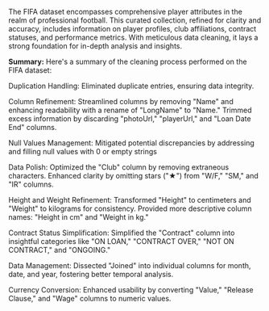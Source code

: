 
The FIFA dataset encompasses comprehensive player attributes in the realm of professional football. This curated collection, refined for clarity and accuracy, includes information on player profiles, club affiliations, contract statuses, and performance metrics. With meticulous data cleaning, it lays a strong foundation for in-depth analysis and insights.

**Summary:** 
Here's a summary of the cleaning process performed on the FIFA dataset:

Duplication Handling:
Eliminated duplicate entries, ensuring data integrity.

Column Refinement:
Streamlined columns by removing "Name" and enhancing readability with a rename of "LongName" to "Name."
Trimmed excess information by discarding "photoUrl," "playerUrl," and "Loan Date End" columns.

Null Values Management:
Mitigated potential discrepancies by addressing and filling null values with 0 or empty strings 

Data Polish:
Optimized the "Club" column by removing extraneous characters.
Enhanced clarity by omitting stars ("★") from "W/F," "SM," and "IR" columns.

Height and Weight Refinement:
Transformed "Height" to centimeters and "Weight" to kilograms for consistency.
Provided more descriptive column names: "Height in cm" and "Weight in kg."

Contract Status Simplification:
Simplified the "Contract" column into insightful categories like "ON LOAN," "CONTRACT OVER," "NOT ON CONTRACT," and "ONGOING."

Data Management:
Dissected "Joined" into individual columns for month, date, and year, fostering better temporal analysis.

Currency Conversion:
Enhanced usability by converting "Value," "Release Clause," and "Wage" columns to numeric values.
